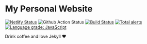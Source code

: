# My Personal Website

[![Netlify Status](https://api.netlify.com/api/v1/badges/414f08af-8dd3-4ff3-9652-6e9a83bcdbc5/deploy-status)](https://app.netlify.com/sites/inspiring-lamport-55ba30/deploys) ![Github Action Status](https://github.com/hatamiarash7/MyWebSite/workflows/Jekyll%20site%20CI/badge.svg) [![Build Status](https://travis-ci.org/hatamiarash7/MyWebSite.svg?branch=master)](https://travis-ci.org/hatamiarash7/MyWebSite) [![Total alerts](https://img.shields.io/lgtm/alerts/g/hatamiarash7/MyWebSite.svg?logo=lgtm&logoWidth=18)](https://lgtm.com/projects/g/hatamiarash7/MyWebSite/alerts/) [![Language grade: JavaScript](https://img.shields.io/lgtm/grade/javascript/g/hatamiarash7/MyWebSite.svg?logo=lgtm&logoWidth=18)](https://lgtm.com/projects/g/hatamiarash7/MyWebSite/context:javascript)

Drink coffee and love Jekyll ♥
